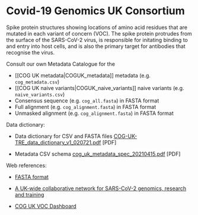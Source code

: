 # Covid-19 Genomics UK Consortium

Spike protein structures showing locations of amino acid residues that are mutated in each variant of concern (VOC). The spike protein protrudes from the surface of the SARS-CoV-2 virus, is responsible for initating binding to and entry into host cells, and is also the primary target for antibodies that recognise the virus.

Consult our own Metadata Catalogue for the
* [[COG UK metadata|COGUK_metadata]] metadata (e.g. `cog_metadata.csv`)
* [[COG UK naive variants|COGUK_naive_variants]] naive variants (e.g. `naive_variants.csv`)
* Consensus sequence (e.g. `cog_all.fasta`) in FASTA format
* Full alignment (e.g. `cog_alignment.fasta`) in FASTA format
* Unmasked alignment (e.g. `cog_alignment.fasta`) in FASTA format

Data dictionary:

*  Data dictionary for CSV and FASTA files [COG-UK-TRE_data_dictionary_v1_020721.pdf](datadict/COG-UK-TRE_data_dictionary_v1_020721.pdf) [PDF]

*  Metadata CSV schema [cog_uk_metadata_spec_20210415.pdf](datadict/cog_uk_metadata_spec_20210415.pdf) [PDF]

Web references:

*  [FASTA format](https://en.wikipedia.org/wiki/FASTA_format)

*  [A UK-wide collaborative network for SARS-CoV-2 genomics, research and training](https://www.cogconsortium.uk/)

*  [COG UK VOC Dashboard](https://sars2.cvr.gla.ac.uk/cog-uk/)

